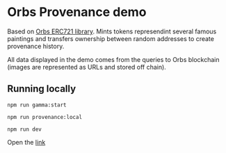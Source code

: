 # Orbs Provenance demo

Based on [Orbs ERC721 library](https://github.com/orbs-network/erc721). Mints tokens represendint several famous paintings and transfers ownership between random addresses to create provenance history.

All data displayed in the demo comes from the queries to Orbs blockchain (images are represented as URLs and stored off chain).

## Running locally

```
npm run gamma:start
```

```
npm run provenance:local
```

```
npm run dev
```

Open the [link](http://localhost:9000)
